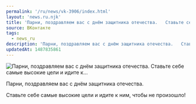 ```yaml
---
permalink: '/ru/news/vk-3906/index.html'
layout: 'news.ru.njk'
title: 'Парни, поздравляем вас с днём защитника отечества.   Ставьте себе самые высокие цели и идите к…'
source: ВКонтакте
tags:
  - news_ru
description: 'Парни, поздравляем вас с днём защитника отечества.   Ставьте себе самые высокие цели и идите к…'
updatedAt: 1487835861
---
```

![Парни, поздравляем вас с днём защитника отечества.   Ставьте себе самые высокие цели и идите к…](https://sun9-42.userapi.com/impf/c639123/v639123484/9df7/q6nhBc9jjs8.jpg?size=1280x720&quality=96&sign=f6f0380e65d84b558fec0f166b3ecd10&c_uniq_tag=D27TcghbbS_tGVgdHMgPgd_21ytnSc4wdh0JqubPLRs&type=album)

Парни, поздравляем вас с днём защитника отечества.

Ставьте себе самые высокие цели и идите к ним, чтобы не произошло!
